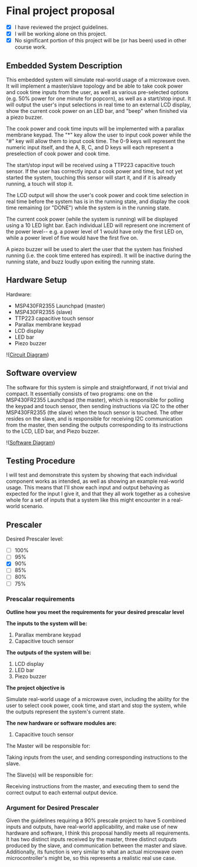 # Final project proposal

- [x] I have reviewed the project guidelines.
- [x] I will be working alone on this project.
- [x] No significant portion of this project will be (or has been) used in other course work.

## Embedded System Description

This embedded system will simulate real-world usage of a microwave oven. It will implement a master/slave topology and be able to take cook power and cook time inputs from the user, as well as various pre-selected options (e.g. 50% power for one minute for popcorn), as well as a start/stop input. It will output the user's input selections in real time to an external LCD display, show the current cook power on an LED bar, and "beep" when finished via a piezo buzzer.

The cook power and cook time inputs will be implemented with a parallax membrane keypad. The "*" key allow the user to input cook power while the "#" key will allow them to input cook time. The 0-9 keys will represent the numeric input itself, and the A, B, C, and D keys will each represent a preselection of cook power and cook time.

The start/stop input will be received using a TTP223 capacitive touch sensor. If the user has correctly input a cook power and time, but not yet started the system, touching this sensor will start it, and if it is already running, a touch will stop it.

The LCD output will show the user's cook power and cook time selection in real time before the system has is in the running state, and display the cook time remaining (or "DONE") while the system is in the running state.

The current cook power (while the system is running) will be displayed using a 10 LED light bar. Each individual LED will represent one increment of the power level-- e.g. a power level of 1 would have only the first LED on, while a power level of five would have the first five on.

A piezo buzzer will be used to alert the user that the system has finished running (i.e. the cook time entered has expired). It will be inactive during the running state, and buzz loudly upon exiting the running state.

## Hardware Setup

Hardware:
- MSP430FR2355 Launchpad (master)
- MSP430FR2355 (slave)
- TTP223 capacitive touch sensor
- Parallax membrane keypad
- LCD display
- LED bar
- Piezo buzzer

!([Circuit Diagram](https://photos.app.goo.gl/9KWqJg1UNsiYzXE48))

## Software overview

The software for this system is simple and straightforward, if not trivial and compact. It essentially consists of two programs: one on the MSP430FR2355 Launchpad (the master), which is responsible for polling the keypad and touch sensor, then sending instructions via I2C to the other MSP430FR2355 (the slave) when the touch sensor is touched. The other resides on the slave, and is responsible for receiving I2C communication from the master, then sending the outputs corresponding to its instructions to the LCD, LED bar, and Piezo buzzer.

!([Software Diagram](https://photos.app.goo.gl/rPjJWunn4biQMQJS6))

## Testing Procedure

I will test and demonstrate this system by showing that each individual component works as intended, as well as showing an example real-world usage. This means that I'll show each input and output behaving as expected for the input I give it, and that they all work together as a cohesive whole for a set of inputs that a system like this might encounter in a real-world scenario.

## Prescaler

Desired Prescaler level: 

- [ ] 100%
- [ ] 95% 
- [x] 90% 
- [ ] 85% 
- [ ] 80% 
- [ ] 75% 

### Prescalar requirements

**Outline how you meet the requirements for your desired prescalar level**

**The inputs to the system will be:**
1.   Parallax membrane keypad
2.   Capacitive touch sensor

**The outputs of the system will be:**
1.   LCD display
2.   LED bar
3.   Piezo buzzer

**The project objective is**

Simulate real-world usage of a microwave oven, including the ability for the user to select cook power, cook time, and start and stop the system, while the outputs represent the system's current state.

**The new hardware or software modules are:**
1. Capacitive touch sensor


The Master will be responsible for:

Taking inputs from the user, and sending corresponding instructions to the slave.

The Slave(s) will be responsible for:

Receiving instructions from the master, and executing them to send the correct output to each external output device.

### Argument for Desired Prescaler

Given the guidelines requiring a 90% prescale project to have 5 combined inputs and outputs, have real-world applicability, and make use of new hardware and software, I think this proposal handily meets all requirements. It has two distinct inputs received by the master, three distinct outputs produced by the slave, and communication between the master and slave. Additionally, its function is very similar to what an actual microwave oven microcontroller's might be, so this represents a realistic real use case.